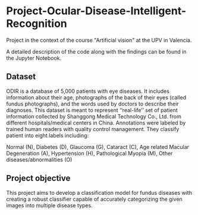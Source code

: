 # Project-Ocular-Disease-Intelligent-Recognition
Project in the context of the course "Artificial vision" at the UPV in Valencia.

A detailed description of the code along with the findings can be found in the Jupyter Notebook.

## Dataset
ODIR is a database of 5,000 patients with eye diseases. It includes information about their age, photographs of the back of their eyes (called fundus photographs), and the words used by doctors to describe their diagnoses.
This dataset is meant to represent ‘‘real-life’’ set of patient information collected by Shanggong Medical Technology Co., Ltd. from different hospitals/medical centers in China. 
Annotations were labeled by trained human readers with quality control management. They classify patient into eight labels including:

Normal (N),
Diabetes (D),
Glaucoma (G),
Cataract (C),
Age related Macular Degeneration (A),
Hypertension (H),
Pathological Myopia (M),
Other diseases/abnormalities (O)

## Project objective
This project aims to develop a classification model for fundus diseases with creating a robust classifier capable of accurately categorizing the given images into multiple disease types.

